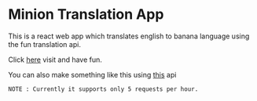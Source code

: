 <!-- @format -->

# Minion Translation App

This is a react web app which translates english to banana language using the fun translation api.

Click [here](https://cranky-archimedes-12a1d6.netlify.app/) visit and have fun.

You can also make something like this using [this](https://funtranslations.com/api/) api

`NOTE : Currently it supports only 5 requests per hour.`
